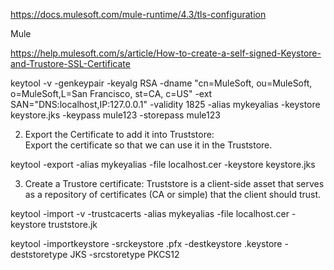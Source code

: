 https://docs.mulesoft.com/mule-runtime/4.3/tls-configuration

Mule


https://help.mulesoft.com/s/article/How-to-create-a-self-signed-Keystore-and-Trustore-SSL-Certificate

keytool -v -genkeypair -keyalg RSA -dname "cn=MuleSoft, ou=MuleSoft, o=MuleSoft,L=San Francisco, st=CA, c=US" -ext SAN="DNS:localhost,IP:127.0.0.1" -validity 1825 -alias mykeyalias -keystore keystore.jks -keypass mule123 -storepass mule123

 
2. Export the Certificate to add it into Truststore:  
    Export the certificate so that we can use it in the Truststore.
 

keytool -export -alias mykeyalias -file localhost.cer -keystore keystore.jks

 
3. Create a Trustore certificate:
    Truststore is a client-side asset that serves as a repository of certificates (CA or simple) that the client should trust.
 

keytool -import -v -trustcacerts -alias mykeyalias -file localhost.cer -keystore truststore.jk


keytool -importkeystore -srckeystore <sistema>.pfx -destkeystore <sistema>.keystore -deststoretype JKS -srcstoretype PKCS12 

